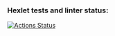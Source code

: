 ### Hexlet tests and linter status:
[![Actions Status](https://github.com/DjKarter/frontend-project-lvl2/workflows/hexlet-check/badge.svg)](https://github.com/DjKarter/frontend-project-lvl2/actions)